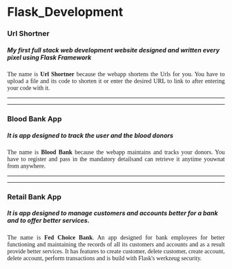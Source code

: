 # Flask_Development
<h3> Url Shortner</h3>
<h5>My first full stack web development website designed and written every pixel using <b>Flask Framework</b></h5>
<p style="text-align:justify; font-family:poppins">
  The name is <strong>Url Shortner</strong> because the webapp shortens the Urls for you. You have to upload a file and its code to shorten it or enter the desired URL to link to after entering your code with it.
</p>
<hr> <hr>
<h3> Blood Bank App</h3>
<h5>It is app designed to track the user and the blood donors</h5>
<p style="text-align:justify; font-family:poppins">
  The name is <strong>Blood Bank</strong> because the webapp maintains and tracks your donors. You have to register and pass in the mandatory detailsand can retrieve it anytime youwnat from anywhere.
</p>
<hr> <hr>
<h3> Retail Bank App</h3>
<h5>It is app designed to manage customers and accounts better for a bank and to offer better services.</h5>
<p style="text-align:justify; font-family:poppins">
  The name is <strong>Fed Choice Bank</strong>. An app designed for bank employees for better functioning and maintaining the records of all its customers and accounts and as a result provide better services. It has features to create customer, delete customer, create account, delete account, perform transactions and is build with Flask's werkzeug security.
</p>

